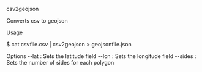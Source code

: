 csv2geojson

Converts csv to geojson

Usage

\$ cat csvfile.csv | csv2geojson > geojsonfile.json

Options
--lat : Sets the latitude field
--lon : Sets the longitude field
--sides : Sets the number of sides for each polygon
